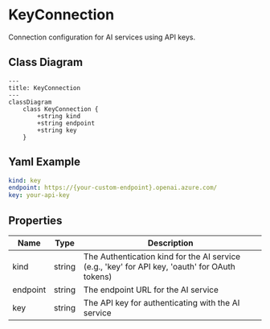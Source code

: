 # KeyConnection

Connection configuration for AI services using API keys.

## Class Diagram

```mermaid
---
title: KeyConnection
---
classDiagram
    class KeyConnection {
        +string kind
        +string endpoint
        +string key
    }
```

## Yaml Example

```yaml
kind: key
endpoint: https://{your-custom-endpoint}.openai.azure.com/
key: your-api-key

```

## Properties

| Name | Type | Description |
| ---- | ---- | ----------- |
| kind | string | The Authentication kind for the AI service (e.g., &#39;key&#39; for API key, &#39;oauth&#39; for OAuth tokens)  |
| endpoint | string | The endpoint URL for the AI service  |
| key | string | The API key for authenticating with the AI service  |
